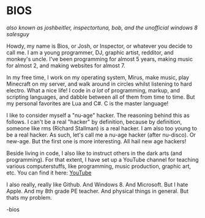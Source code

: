 BIOS
====
*also known as joshbeitler, inspectortuna, bob, and the unofficial windows 8 salesguy*

Howdy, my name is Bios, or Josh, or Inspector, or whatever you decide to call me.  I am a young programmer, DJ, graphic artist, redditor, and monkey's uncle.  I've been programming for almost 5 years, making music for almost 2, and making websites for almost 7.

In my free time, I work on my operating system, Mirus, make music, play Minecraft on my server, and walk around in circles whilst listening to hard electro.  What a nice life!  I code in *a lot* of programming, markup, and scripting languages, and dabble between all of them from time to time.  But my personal favorites are Lua and C#.  C is the master language!

I like to consider myself a "nu-age" hacker.  The reasoning behind this as follows.  I can't be a real "hacker" by definition, because by definition, someone like rms (Richard Stallman) is a real hacker.  I am also too young to be a real hacker.  As such, let's call me a nu-age hacker (after nu-disco).  Or new-age.  But the first one is more interesting.  All hail new age hackers!

Beside living in code, I also like to instruct others in the dark arts (and programming).  For that extent, I have set up a YouTube channel for teaching various computerstuffs, like programming, music production, graphic art, etc.  You can find it here: [YouTube](http://www.youtube.com/iambios)

I also really, really like Github.  And Windows 8.  And Microsoft.  But I hate Apple.  And my 8th grade PE teacher.  And physical things in general.  But thats my problem.

-bios